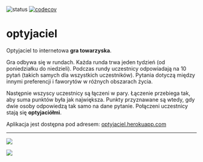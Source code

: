 ![status](https://github.com/zchmielewska/optyjaciel/actions/workflows/ci.yml/badge.svg)
[![codecov](https://codecov.io/gh/zchmielewska/optyjaciel/branch/main/graph/badge.svg)](https://codecov.io/gh/zchmielewska/optyjaciel)

# optyjaciel

Optyjaciel to internetowa **gra towarzyska**.

Gra odbywa się w rundach. Każda runda trwa jeden tydzień (od poniedziałku do niedzieli). Podczas rundy uczestnicy odpowiadają na 10 pytań (takich samych dla wszystkich uczestników). Pytania dotyczą między innymi preferencji i faworytów w różnych obszarach życia.

Następnie wszyscy uczestnicy są łączeni w pary. Łączenie przebiega tak, aby suma punktów była jak największa. Punkty przyznawane są wtedy, gdy dwie osoby odpowiedzą tak samo na dane pytanie. Połączeni uczestnicy stają się **optyjaciółmi**.

Aplikacja jest dostępna pod adresem: [optyjaciel.herokuapp.com](https://optyjaciel.herokuapp.com/)

---

[<img src="https://user-images.githubusercontent.com/4399111/144314802-b7133a1f-0e63-4d52-8426-46f4697ab9bc.png">](https://optyjaciel.herokuapp.com/)

[<img src="https://user-images.githubusercontent.com/4399111/144314811-b61be14b-3bed-4d9e-ada2-101db0f32a1c.png">](https://optyjaciel.herokuapp.com/)
